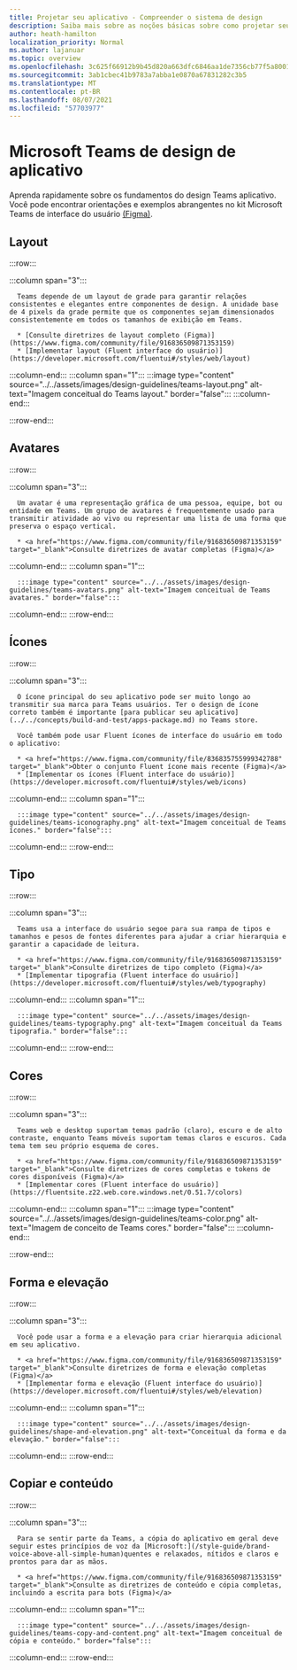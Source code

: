 ```yaml
---
title: Projetar seu aplicativo - Compreender o sistema de design
description: Saiba mais sobre as noções básicas sobre como projetar seu aplicativo Microsoft Teams, incluindo layout, esquema de cores e muito mais.
author: heath-hamilton
localization_priority: Normal
ms.author: lajanuar
ms.topic: overview
ms.openlocfilehash: 3c625f66912b9b45d820a663dfc6846aa1de7356cb77f5a800112fbedc615de1
ms.sourcegitcommit: 3ab1cbec41b9783a7abba1e0870a67831282c3b5
ms.translationtype: MT
ms.contentlocale: pt-BR
ms.lasthandoff: 08/07/2021
ms.locfileid: "57703977"
---
```

# <a name="microsoft-teams-app-design-system"></a>Microsoft Teams de design de aplicativo

Aprenda rapidamente sobre os fundamentos do design Teams aplicativo. Você pode encontrar orientações e exemplos abrangentes no kit Microsoft Teams de interface do usuário <a href="https://www.figma.com/community/file/916836509871353159" target="_blank">(Figma)</a>.

## <a name="layout"></a>Layout

:::row:::

   :::column span="3":::

      Teams depende de um layout de grade para garantir relações consistentes e elegantes entre componentes de design. A unidade base de 4 pixels da grade permite que os componentes sejam dimensionados consistentemente em todos os tamanhos de exibição em Teams.

      * [Consulte diretrizes de layout completo (Figma)](https://www.figma.com/community/file/916836509871353159)
      * [Implementar layout (Fluent interface do usuário)](https://developer.microsoft.com/fluentui#/styles/web/layout)

   :::column-end:::
   :::column span="1":::
      :::image type="content" source="../../assets/images/design-guidelines/teams-layout.png" alt-text="Imagem conceitual do Teams layout." border="false":::
   :::column-end:::

:::row-end:::

## <a name="avatars"></a>Avatares

:::row:::

   :::column span="3":::

      Um avatar é uma representação gráfica de uma pessoa, equipe, bot ou entidade em Teams. Um grupo de avatares é frequentemente usado para transmitir atividade ao vivo ou representar uma lista de uma forma que preserva o espaço vertical. 

      * <a href="https://www.figma.com/community/file/916836509871353159" target="_blank">Consulte diretrizes de avatar completas (Figma)</a>

   :::column-end:::
   :::column span="1":::

      :::image type="content" source="../../assets/images/design-guidelines/teams-avatars.png" alt-text="Imagem conceitual de Teams avatares." border="false":::

   :::column-end:::
:::row-end:::

## <a name="icons"></a>Ícones

:::row:::

   :::column span="3":::

      O ícone principal do seu aplicativo pode ser muito longo ao transmitir sua marca para Teams usuários. Ter o design de ícone correto também é importante [para publicar seu aplicativo](../../concepts/build-and-test/apps-package.md) no Teams store.

      Você também pode usar Fluent ícones de interface do usuário em todo o aplicativo:

      * <a href="https://www.figma.com/community/file/836835755999342788" target="_blank">Obter o conjunto Fluent ícone mais recente (Figma)</a>
      * [Implementar os ícones (Fluent interface do usuário)](https://developer.microsoft.com/fluentui#/styles/web/icons)

   :::column-end:::
   :::column span="1":::

      :::image type="content" source="../../assets/images/design-guidelines/teams-iconography.png" alt-text="Imagem conceitual de Teams ícones." border="false":::

   :::column-end:::
:::row-end:::

## <a name="type"></a>Tipo

:::row:::

   :::column span="3":::

      Teams usa a interface do usuário segoe para sua rampa de tipos e tamanhos e pesos de fontes diferentes para ajudar a criar hierarquia e garantir a capacidade de leitura.

      * <a href="https://www.figma.com/community/file/916836509871353159" target="_blank">Consulte diretrizes de tipo completo (Figma)</a>
      * [Implementar tipografia (Fluent interface do usuário)](https://developer.microsoft.com/fluentui#/styles/web/typography)

   :::column-end:::
   :::column span="1":::

      :::image type="content" source="../../assets/images/design-guidelines/teams-typography.png" alt-text="Imagem conceitual da Teams tipografia." border="false":::

   :::column-end:::
:::row-end:::

## <a name="colors"></a>Cores

:::row:::

   :::column span="3":::

      Teams web e desktop suportam temas padrão (claro), escuro e de alto contraste, enquanto Teams móveis suportam temas claros e escuros. Cada tema tem seu próprio esquema de cores.

      * <a href="https://www.figma.com/community/file/916836509871353159" target="_blank">Consulte diretrizes de cores completas e tokens de cores disponíveis (Figma)</a>
      * [Implementar cores (Fluent interface do usuário)](https://fluentsite.z22.web.core.windows.net/0.51.7/colors)

   :::column-end:::
   :::column span="1":::
      :::image type="content" source="../../assets/images/design-guidelines/teams-color.png" alt-text="Imagem de conceito de Teams cores." border="false":::
   :::column-end:::

:::row-end:::

## <a name="shape-and-elevation"></a>Forma e elevação

:::row:::

   :::column span="3":::

      Você pode usar a forma e a elevação para criar hierarquia adicional em seu aplicativo. 

      * <a href="https://www.figma.com/community/file/916836509871353159" target="_blank">Consulte diretrizes de forma e elevação completas (Figma)</a>
      * [Implementar forma e elevação (Fluent interface do usuário)](https://developer.microsoft.com/fluentui#/styles/web/elevation)

   :::column-end:::
   :::column span="1":::

      :::image type="content" source="../../assets/images/design-guidelines/shape-and-elevation.png" alt-text="Conceitual da forma e da elevação." border="false":::

   :::column-end:::
:::row-end:::

## <a name="copy-and-content"></a>Copiar e conteúdo

:::row:::

   :::column span="3":::

      Para se sentir parte da Teams, a cópia do aplicativo em geral deve seguir estes princípios de voz da [Microsoft:](/style-guide/brand-voice-above-all-simple-human)quentes e relaxados, nítidos e claros e prontos para dar as mãos.

      * <a href="https://www.figma.com/community/file/916836509871353159" target="_blank">Consulte as diretrizes de conteúdo e cópia completas, incluindo a escrita para bots (Figma)</a>

   :::column-end:::
   :::column span="1":::

      :::image type="content" source="../../assets/images/design-guidelines/teams-copy-and-content.png" alt-text="Imagem conceitual de cópia e conteúdo." border="false":::

   :::column-end:::
:::row-end:::
